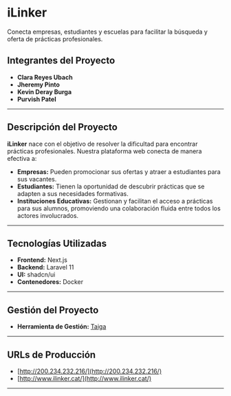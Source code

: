 
# iLinker

Conecta empresas, estudiantes y escuelas para facilitar la búsqueda y oferta de prácticas profesionales.

## Integrantes del Proyecto

- **Clara Reyes Ubach**
- **Jheremy Pinto**
- **Kevin Deray Burga**
- **Purvish Patel**

---

## Descripción del Proyecto

**iLinker** nace con el objetivo de resolver la dificultad para encontrar prácticas profesionales. Nuestra plataforma web conecta de manera efectiva a:

- **Empresas:** Pueden promocionar sus ofertas y atraer a estudiantes para sus vacantes.
- **Estudiantes:** Tienen la oportunidad de descubrir prácticas que se adapten a sus necesidades formativas.
- **Instituciones Educativas:** Gestionan y facilitan el acceso a prácticas para sus alumnos, promoviendo una colaboración fluida entre todos los actores involucrados.

---

## Tecnologías Utilizadas

- **Frontend:** Next.js
- **Backend:** Laravel 11
- **UI:** shadcn/ui
- **Contenedores:** Docker

---

## Gestión del Proyecto

- **Herramienta de Gestión:** [Taiga](#)

---

## URLs de Producción

- [http://200.234.232.216/](http://200.234.232.216/)
- [http://www.ilinker.cat/](http://www.ilinker.cat/)

---

